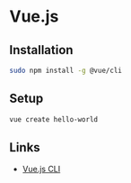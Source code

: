 # Vue.js

## Installation

```bash
sudo npm install -g @vue/cli
```

## Setup

```bash
vue create hello-world
```

## Links

- [Vue.js CLI](https://cli.vuejs.org)
